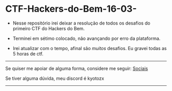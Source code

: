 # CTF-Hackers-do-Bem-16-03-

- Nesse repositório irei deixar a resolução de todos os desafios do primeiro CTF do Hackers do Bem.

- Terminei em sétimo colocado, não avançando por erro da plataforma. 

- Irei atualizar com o tempo, afinal são *muitos* desafios. Eu gravei todas as 5 horas de ctf.

---

Se quiser me apoiar de alguma forma, considere me seguir: [Sociais](https://ayo.so/kyotozx) 

Se tiver alguma dúvida, meu discord é kyotozx

---
